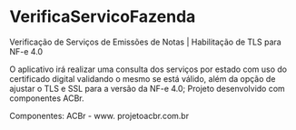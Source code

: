 # VerificaServicoFazenda
Verificação de Serviços de Emissões de Notas | Habilitação de TLS para NF-e 4.0

O aplicativo irá realizar uma consulta dos serviços por estado com uso do certificado digital validando o mesmo se está válido, além da opção de ajustar o TLS e SSL para a versão da NF-e 4.0;
Projeto desenvolvido com componentes ACBr.

Componentes: ACBr - www. projetoacbr.com.br
